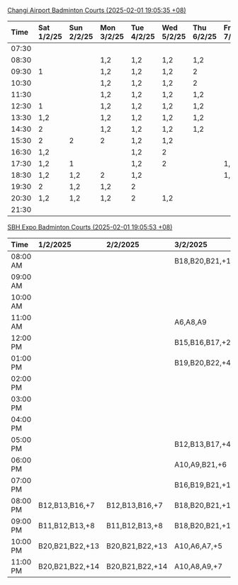 [Changi Airport Badminton Courts (2025-02-01 19:05:35 +08)](https://www.carc.org.sg/FacilityBooking.aspx)

| Time   | Sat 1/2/25   | Sun 2/2/25   | Mon 3/2/25   | Tue 4/2/25   | Wed 5/2/25   | Thu 6/2/25   | Fri 7/2/25   |
|:-------|:-------------|:-------------|:-------------|:-------------|:-------------|:-------------|:-------------|
| 07:30  |              |              |              |              |              |              |              |
| 08:30  |              |              | 1,2          | 1,2          | 1,2          | 1,2          |              |
| 09:30  | 1            |              | 1,2          | 1,2          | 1,2          | 2            |              |
| 10:30  |              |              | 1,2          | 1,2          | 1,2          | 2            |              |
| 11:30  |              |              | 1,2          | 1,2          | 1,2          | 1,2          |              |
| 12:30  | 1            |              | 1,2          | 1,2          | 1,2          | 1,2          |              |
| 13:30  | 1,2          |              | 1,2          | 1,2          | 1,2          | 1,2          |              |
| 14:30  | 2            |              | 1,2          | 1,2          | 1,2          | 1,2          |              |
| 15:30  | 2            | 2            | 2            | 1,2          | 1,2          |              |              |
| 16:30  | 1,2          |              |              | 1,2          | 2            |              |              |
| 17:30  | 1,2          | 1            |              | 1,2          | 2            |              | 1,2          |
| 18:30  | 1,2          | 1,2          | 2            | 1,2          |              |              | 1,2          |
| 19:30  | 2            | 1,2          | 1,2          | 2            |              |              |              |
| 20:30  | 1,2          | 1,2          | 1,2          | 2            | 1,2          |              |              |
| 21:30  |              |              |              |              |              |              |              |

[SBH Expo Badminton Courts (2025-02-01 19:05:53 +08)](https://singaporebadmintonhall.getomnify.com/widgets/O3MRKGBH359GA55KHMG1RD)

| Time     | 1/2/2025        | 2/2/2025        | 3/2/2025        | 4/2/2025        | 5/2/2025        | 6/2/2025        | 7/2/2025        |
|:---------|:----------------|:----------------|:----------------|:----------------|:----------------|:----------------|:----------------|
| 08:00 AM |                 |                 | B18,B20,B21,+10 | B19,B21,B22,+14 | B20,B21,B22,+18 | B19,B21,B22,+19 | B19,B21,B22,+19 |
| 09:00 AM |                 |                 |                 | B19,B21,B22,+13 | B20,B21,B22,+18 | B19,B21,B22,+19 | B19,B21,B22,+19 |
| 10:00 AM |                 |                 |                 | B19,B20,B21,+16 | B19,B21,B22,+15 | B19,B20,B22,+18 | B19,B21,B22,+19 |
| 11:00 AM |                 |                 | A6,A8,A9        | B19,B20,B21,+17 | B20,B21,B22,+16 | B19,B20,B22,+18 | B19,B21,B22,+19 |
| 12:00 PM |                 |                 | B15,B16,B17,+2  | B19,B21,B22,+11 | B20,B21,B22,+18 | B19,B21,B22,+19 | B19,B21,B22,+19 |
| 01:00 PM |                 |                 | B19,B20,B22,+4  | B20,B21,B22,+10 | B19,B21,B22,+19 | B19,B21,B22,+19 | B19,B21,B22,+19 |
| 02:00 PM |                 |                 |                 | B20,B21,B22,+13 | B19,B21,B22,+19 | B19,B21,B22,+14 | B19,B21,B22,+16 |
| 03:00 PM |                 |                 |                 | B11,B14,B18,+1  | B19,B20,B21,+7  | B19,B21,B22,+12 | B19,B21,B22,+12 |
| 04:00 PM |                 |                 |                 |                 | B13,B14,B21,+1  | B14,B15,B17,+5  | B15,B18,B22,+6  |
| 05:00 PM |                 |                 | B12,B13,B17,+4  | A1,A2,B13       |                 | A10             | A1,A6,B18       |
| 06:00 PM |                 |                 | A10,A9,B21,+6   | A5,B14,B15,+4   | A10,B16,B21     |                 | B16,B21         |
| 07:00 PM |                 |                 | B16,B19,B21,+11 | B19,B21,B22,+9  | A10,B21,B22     |                 |                 |
| 08:00 PM | B12,B13,B16,+7  | B12,B13,B16,+7  | B18,B20,B21,+14 |                 |                 | B19,B20,B22,+2  |                 |
| 09:00 PM | B11,B12,B13,+8  | B11,B12,B13,+8  | B18,B20,B21,+13 |                 |                 | B19,B20,B22,+2  |                 |
| 10:00 PM | B20,B21,B22,+13 | B20,B21,B22,+13 | A10,A6,A7,+5    | A10,A8,A9,+7    | A10,A8,A9,+7    |                 | A10,A8,A9,+7    |
| 11:00 PM | B20,B21,B22,+14 | B20,B21,B22,+14 | A10,A8,A9,+7    | A10,A8,A9,+7    | A10,A8,A9,+7    |                 | A10,A8,A9,+7    |
